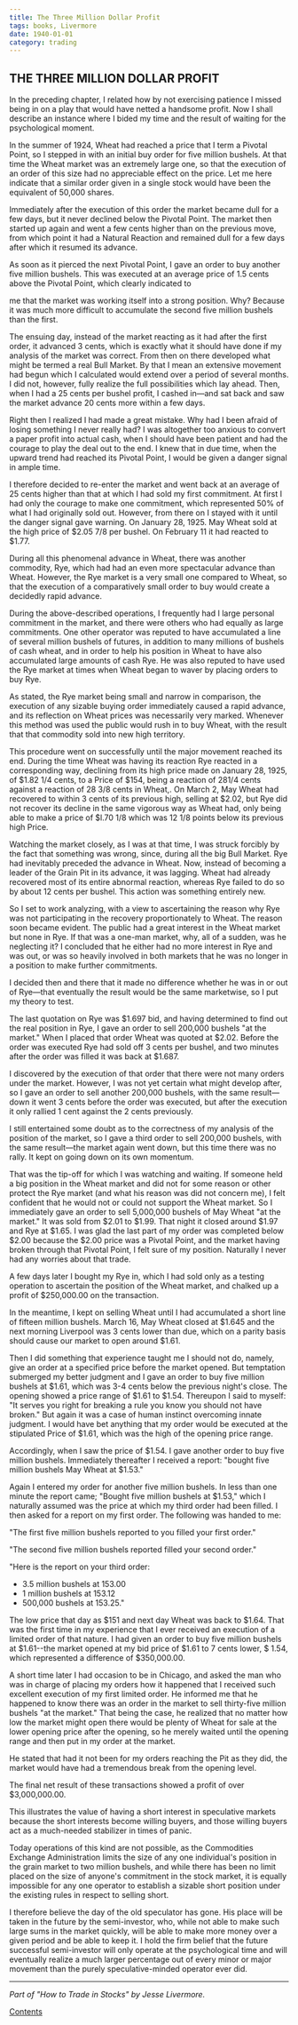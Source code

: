 ```yaml
---
title: The Three Million Dollar Profit
tags: books, Livermore
date: 1940-01-01
category: trading
---
```




## THE THREE MILLION DOLLAR PROFIT

In the preceding chapter, I related how by not exercising patience I missed being in on a play that would have netted a handsome profit. Now I shall describe an instance where I bided my time and the result of waiting for the psychological moment.

In the summer of 1924, Wheat had reached a price that I term a Pivotal Point, so I stepped in with an initial buy order for five million bushels. At that time the Wheat market was an extremely large one, so that the execution of an order of this size had no appreciable effect on the price. Let me here indicate that a similar order given in a single stock would have been the equivalent of 50,000 shares.

Immediately after the execution of this order the market became dull for a few days, but it never declined below the Pivotal Point. The market then started up again and went a few cents higher than on the previous move, from which point it had a Natural Reaction and remained dull for a few days after which it resumed its advance.

As soon as it pierced the next Pivotal Point, I gave an order to buy another five million bushels. This was executed at an average price of 1.5 cents above the Pivotal Point, which clearly indicated to

me that the market was working itself into a strong position. Why? Because it was much more difficult to accumulate the second five million bushels than the first.

The ensuing day, instead of the market reacting as it had after the first order, it advanced 3 cents, which is exactly what it should have done if my analysis of the market was correct. From then on there developed what might be termed a real Bull Market. By that I mean an extensive movement had begun which I calculated would extend over a period of several months. I did not, however, fully realize the full possibilities which lay ahead. Then, when I had a 25 cents per bushel profit, I cashed in—and sat back and saw the market advance 20 cents more within a few days.

Right then I realized I had made a great mistake. Why had I been afraid of losing something I never really had? I was altogether too anxious to convert a paper profit into actual cash, when I should have been patient and had the courage to play the deal out to the end. I knew that in due time, when the upward trend had reached its Pivotal Point, I would be given a danger signal in ample time.

I therefore decided to re-enter the market and went back at an average of 25 cents higher than that at which I had sold my first commitment. At first I had only the courage to make one commitment, which represented 50% of what I had originally sold out. However, from there on I stayed with it until the danger signal gave warning. On January 28, 1925. May Wheat sold at the high price of $2.05 7/8 per bushel. On February 11 it had reacted to $1.77. 

During all this phenomenal advance in Wheat, there was another commodity, Rye, which had had an even more spectacular advance than Wheat. However, the Rye market is a very small one compared to Wheat, so that the execution of a comparatively small order to buy would create a decidedly rapid advance.

During the above-described operations, I frequently had I large personal commitment in the market, and there were others who had equally as large commitments. One other operator was reputed to have accumulated a line of several million bushels of futures, in addition to many millions of bushels of cash wheat, and in order to help his position in Wheat to have also accumulated large amounts of cash Rye. He was also reputed to have used the Rye market at times when Wheat began to waver by placing orders to buy Rye.

As stated, the Rye market being small and narrow in comparison, the execution of any sizable buying order immediately caused a rapid advance, and its reflection on Wheat prices was necessarily very marked. Whenever this method was used the public would rush in to buy Wheat, with the result that that commodity sold into new high territory.

This procedure went on successfully until the major movement reached its end. During the time Wheat was having its reaction Rye reacted in a corresponding way, declining from its high price made on January 28, 1925, of $1.82 1/4 cents, to a Price of $154, being a reaction of 281/4 cents against a reaction of 28 3/8 cents in Wheat,. On March 2, May Wheat had recovered to within 3 cents of its previous high, selling at $2.02, but Rye did not recover its decline in the same vigorous way as Wheat had, only being able to make a price of $l.70 1/8 which was 12 1/8 points below its previous high Price.

Watching the market closely, as I was at that time, I was struck forcibly by the fact that something was wrong, since, during all the big Bull Market. Rye had inevitably preceded the advance in Wheat. Now, instead of becoming a leader of the Grain Pit in its advance, it was lagging. Wheat had already recovered most of its entire abnormal reaction, whereas Rye failed to do so by about 12 cents per bushel. This action was something entirely new.

So I set to work analyzing, with a view to ascertaining the reason why Rye was not participating in the recovery proportionately to Wheat. The reason soon became evident. The public had a great interest in the Wheat market but none in Rye. If that was a one-man market, why, all of a sudden, was he neglecting it? I concluded that he either had no more interest in Rye and was out, or was so heavily involved in both markets that he was no longer in a position to make further commitments.

I decided then and there that it made no difference whether he was in or out of Rye—that eventually the result would be the same marketwise, so I put my theory to test. 

The last quotation on Rye was $1.697 bid, and having determined to find out the real position in Rye, I gave an order to sell 200,000 bushels "at the market." When I placed that order Wheat was quoted at $2.02. Before the order was executed Rye had sold off 3 cents per bushel, and two minutes after the order was filled it was back at $1.687.

I discovered by the execution of that order that there were not many orders under the market. However, I was not yet certain what might develop after, so I gave an order to sell another 200,000 bushels, with the same result—down it went 3 cents before the order was executed, but after the execution it only rallied 1 cent against the 2 cents previously.

I still entertained some doubt as to the correctness of my analysis of the position of the market, so I gave a third order to sell 200,000 bushels, with the same result—the market again went down, but this time there was no rally. It kept on going down on its own momentum.

That was the tip-off for which I was watching and waiting. If someone held a big position in the Wheat market and did not for some reason or other protect the Rye market (and what his reason was did not concern me), I felt confident that he would not or could not support the Wheat market. So I immediately gave an order to sell 5,000,000 bushels of May Wheat "at the market." It was sold from $2.01 to $1.99. That night it closed around $1.97 and Rye at $1.65. I was glad the last part of my order was completed below $2.00 because the $2.00 price was a Pivotal Point, and the market having broken through that Pivotal Point, I felt sure of my position. Naturally I never had any worries about that trade.

A few days later I bought my Rye in, which I had sold only as a testing operation to ascertain the position of the Wheat market, and chalked up a profit of $250,000.00 on the transaction.

In the meantime, I kept on selling Wheat until I had accumulated a short line of fifteen million bushels. March 16, May Wheat closed at $1.645 and the next morning Liverpool was 3 cents lower than due, which on a parity basis should cause our market to open around $1.61.

Then I did something that experience taught me I should not do, namely, give an order at a specified price before the market opened. But temptation submerged my better judgment and I gave an order to buy five million bushels at $1.61, which was 3-4 cents below the previous night's close. The opening showed a price range of $1.61 to $1.54. Thereupon I said to myself: "It serves you right for breaking a rule you know you should not have broken." But again it was a case of human instinct overcoming innate judgment. I would have bet anything that my order would be executed at the stipulated Price of $1.61, which was the high of the opening price range.

Accordingly, when I saw the price of $1.54. I gave another order to buy five million bushels. Immediately thereafter I received a report: "bought five million bushels May Wheat at $1.53."

Again I entered my order for another five million bushels. In less than one minute the report came; "Bought five million bushels at $1.53," which I naturally assumed was the price at which my third order had been filled. I then asked for a report on my first order. The following was handed to me:

"The first five million bushels reported to you filled your first order."

"The second five million bushels reported filled your second order."

"Here is the report on your third order:
*  3.5 million bushels at 153.00
* 1 million bushels at 153.12
* 500,000 bushels at 153.25."

The low price that day as $151 and next day Wheat was back to $1.64. That was the first time in my experience that I ever received an execution of a limited order of that nature. I had given an order to buy five million bushels at $1.61--the market opened at my bid price of $1.61 to 7 cents lower, $ 1.54, which represented a difference of $350,000.00.

A short time later I had occasion to be in Chicago, and asked the man who was in charge of placing my orders how it happened that I received such excellent execution of my first limited order. He informed me that he happened to know there was an order in the market to sell thirty-five million bushels "at the market." That being the case, he realized that no matter how low the market might open there would be plenty of Wheat for sale at the lower opening price after the opening, so he merely waited until the opening range and then put in my order at the market.

He stated that had it not been for my orders reaching the Pit as they did, the market would have had a tremendous break from the opening level.

The final net result of these transactions showed a profit of over $3,000,000.00.

This illustrates the value of having a short interest in speculative markets because the short interests become willing buyers, and those willing buyers act as a much-needed stabilizer in times of panic.

Today operations of this kind are not possible, as the Commodities Exchange Administration limits the size of any one individual's position in the grain market to two million bushels, and while there has been no limit placed on the size of anyone's commitment in the stock market, it is equally impossible for any one operator to establish a sizable short position under the existing rules in respect to selling short.

I therefore believe the day of the old speculator has gone. His place will be taken in the future by the semi-investor, who, while not able to make such large sums in the market quickly, will be able to make more money over a given period and be able to keep it. I hold the firm belief that the future successful semi-investor will only operate at the psychological time and will eventually realize a much larger percentage out of every minor or major movement than the purely speculative-minded operator ever did.

--- 
*Part of "How to Trade in Stocks" by Jesse Livermore.* 

[Contents]({filename}How_to_trade_in_stocks.md) 

